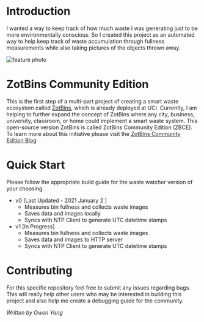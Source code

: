 # Introduction
I wanted a way to keep track of how much waste I was generating just to be more environmentally conscious. So I created this project as an automated way to help keep track of waste accumulation through fullness measurements while also taking pictures of the objects thrown away.

![feature photo](https://raw.githubusercontent.com/zotbins/waste_watcher/main/v0/guide_images/feature_photo.jpg)

# ZotBins Community Edition

This is the first step of a multi-part project of creating a smart waste ecosystem called [ZotBins](https://zotbins.github.io), which is already deployed at UCI. Currently, I am helping to further expand the concept of ZotBins where any city, business, university, classroom, or home could implement a smart waste system. This open-source version ZotBins is called  ZotBins Community Edition (ZBCE). To learn more about this initiative please visit the [ZotBins Community Edition Blog](https://zotbins.github.io/zbceblog/about/)

# Quick Start
Please follow the appropriate build guide for the waste watcher version of your choosing.
- v0 [Last Updated - 2021 January 2 ]
    - Measures bin fullness and collects waste images
    - Saves data and images locally
    - Syncs with NTP Client to generate UTC datetime stamps
- v1 [In Progress]
    - Measures bin fullness and collects waste images
    - Saves data and images to HTTP server
    - Syncs with NTP Client to generate UTC datetime stamps

# Contributing
For this specific repository feel free to submit any issues regarding bugs. This will really help other users who may be interested in building this project and also help me create a debugging guide for the community.

*Written by Owen Yang*
